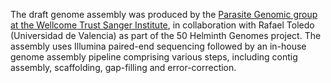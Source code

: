[//]: # (Created by ./bin/manage_files.pl from ./species/Echinostoma_caproni/PRJEB1207/Echinostoma_caproni_PRJEB1207.assembly.html on Thu Jun 11 13:44:06 2020)
The draft genome assembly was produced by the [Parasite Genomic group at the Wellcome Trust Sanger Institute](http://www.sanger.ac.uk/research/projects/parasitegenomics/), in collaboration with Rafael Toledo (Universidad de Valencia) as part of the 50 Helminth Genomes project. The assembly uses Illumina paired-end sequencing followed by an in-house genome assembly pipeline comprising various steps, including contig assembly, scaffolding, gap-filling and error-correction.
